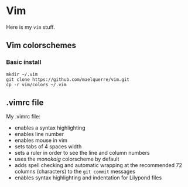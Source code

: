 # Vim

Here is my `vim` stuff.

## Vim colorschemes

### Basic install

```shell
mkdir ~/.vim
git clone https://github.com/maelquerre/vim.git
cp -r vim/colors ~/.vim
```

## .vimrc file

My .vimrc file:

- enables a syntax highlighting
- enables line number
- enables mouse in vim
- sets tabs of 4 spaces width
- sets a ruler in order to see the line and column numbers
- uses the _monokaig_ colorscheme by default
- adds spell checking and automatic wrapping at the recommended 72 columns (characters) to the `git commit` messages
- enables syntax highlighting and indentation for Lilypond files
